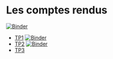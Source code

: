# Les comptes rendus 
<!-- START doctoc generated TOC please keep comment here to allow auto update -->
<!-- DON'T EDIT THIS SECTION, INSTEAD RE-RUN doctoc TO UPDATE -->
[![Binder](https://mybinder.org/badge_logo.svg)](https://mybinder.org/v2/gh/BoussaidSyrine/Analyse-Numerique/tp1)
- [TP1][TP1]
[![Binder](https://mybinder.org/badge_logo.svg)](https://mybinder.org/v2/gh/BoussaidSyrine/Analyse-Numerique/tp2)
- [TP2][TP2]
[![Binder](https://mybinder.org/badge_logo.svg)](https://mybinder.org/v2/gh/BoussaidSyrine/Analyse-Numerique/tp2)
- [TP3][TP3]


[TP1]: https://github.com/BoussaidSyrine/TPN-1/blob/tp1/TP1.ipynb
[TP2]: https://github.com/BoussaidSyrine/Analyse-Numerique/blob/tp1/TP2.ipynb
[TP3]: https://github.com/BoussaidSyrine/Analyse-Numerique/blob/tp1/TP3.ipynb

